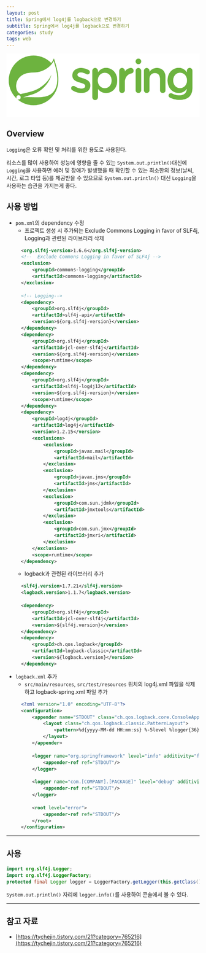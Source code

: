 ```yaml
---
layout: post
title: Spring에서 log4j를 logback으로 변경하기
subtitle: Spring에서 log4j를 logback으로 변경하기
categories: study
tags: web
---
```


![Spring](/assets/img/logo/spring-logo.png)

## Overview

`Logging`은 오류 확인 및 처리를 위한 용도로 사용된다.

리소스를 많이 사용하여 성능에 영향을 줄 수 있는 `System.out.println()`대신에 `Logging`을 사용하면 에러 및 장애가 발생했을 때 확인할 수 있는 최소한의 정보(날씨, 시간, 로그 타입 등)를 제공받을 수 있으므로 `System.out.println()` 대신 `Logging`을 사용하는 습관을 가지는게 좋다.

## 사용 방법

- `pom.xml`의 dependency 수정
  - 프로젝트 생성 시 추가되는 Exclude Commons Logging in favor of SLF4j, Logging과 관련된 라이브러리 삭제
  ```xml
    <org.slf4j-version>1.6.6</org.slf4j-version>
    <!--  Exclude Commons Logging in favor of SLF4j -->
    <exclusion>
        <groupId>commons-logging</groupId>
        <artifactId>commons-logging</artifactId>
    </exclusion>
    
    <!-- Logging-->
    <dependency>
        <groupId>org.slf4j</groupId>
        <artifactId>slf4j-api</artifactId>
        <version>${org.slf4j-version}</version>
    </dependency>
    <dependency>
        <groupId>org.slf4j</groupId>
        <artifactId>jcl-over-slf4j</artifactId>
        <version>${org.slf4j-version}</version>
        <scope>runtime</scope>
    </dependency>
    <dependency>
        <groupId>org.slf4j</groupId>
        <artifactId>slf4j-log4j12</artifactId>
        <version>${org.slf4j-version}</version>
        <scope>runtime</scope>
    </dependency>
    <dependency>
        <groupId>log4j</groupId>
        <artifactId>log4j</artifactId>
        <version>1.2.15</version>
        <exclusions>
            <exclusion>
                <groupId>javax.mail</groupId>
                <artifactId>mail</artifactId>
            </exclusion>
            <exclusion>
                <groupId>javax.jms</groupId>
                <artifactId>jms</artifactId>
            </exclusion>
            <exclusion>
                <groupId>com.sun.jdmk</groupId>
                <artifactId>jmxtools</artifactId>
            </exclusion>
            <exclusion>
                <groupId>com.sun.jmx</groupId>
                <artifactId>jmxri</artifactId>
            </exclusion>
        </exclusions>
        <scope>runtime</scope>
    </dependency>
  ```
  - logback과 관련된 라이브러리 추가
  ```xml
    <slf4j.version>1.7.21</slf4j.version>
    <logback.version>1.1.7</logback.version>
    
    <dependency>
        <groupId>org.slf4j</groupId>
        <artifactId>jcl-over-slf4j</artifactId>
        <version>${slf4j.version}</version>
    </dependency>
    <dependency>
        <groupId>ch.qos.logback</groupId>
        <artifactId>logback-classic</artifactId>
        <version>${logback.version}</version>
    </dependency>
    ```
- `logback.xml` 추가
  - `src/main/resources`, `src/test/resources` 위치의 log4j.xml 파일을 삭제하고 logback-spring.xml 파일 추가
  ```xml
    <?xml version="1.0" encoding="UTF-8"?>
    <configuration>  
        <appender name="STDOUT" class="ch.qos.logback.core.ConsoleAppender">
            <layout class="ch.qos.logback.classic.PatternLayout">
                <pattern>%d{yyyy-MM-dd HH:mm:ss} %-5level %logger{36} - %msg%n</pattern>
            </layout>
        </appender>

        <logger name="org.springframework" level="info" additivity="false">
            <appender-ref ref="STDOUT"/>
        </logger>

        <logger name="com.[COMPANY].[PACKAGE]" level="debug" additivity="false">
            <appender-ref ref="STDOUT"/>
        </logger>
        
        <root level="error">
            <appender-ref ref="STDOUT"/>
        </root>
    </configuration>
  ```

***

## 사용

```java
import org.slf4j.Logger;
import org.slf4j.LoggerFactory;
protected final Logger logger = LoggerFactory.getLogger(this.getClass());
```

`System.out.println()` 자리에 `logger.info()`를 사용하여 콘솔에서 볼 수 있다.

***

## 참고 자료

- [https://tychejin.tistory.com/21?category=765216](https://tychejin.tistory.com/21?category=765216)